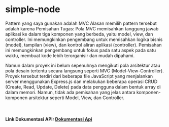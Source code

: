 # simple-node

Pattern yang saya gunakan adalah MVC
Alasan memilih pattern tersebut adalah karena Pemisahan Tugas: Pola MVC memisahkan tanggung jawab aplikasi ke dalam tiga komponen yang berbeda, yaitu model, view, dan controller. Ini memungkinkan pengembang untuk   memisahkan logika bisnis (model), tampilan (view), dan kontrol aliran aplikasi (controller). Pemisahan ini memungkinkan pengembang untuk fokus pada satu aspek pada satu waktu, membuat kode lebih terorganisir dan mudah dipahami.

Namun dalam proyek ini belum sepenuhnya mengikuti pola arsitektur atau pola desain tertentu secara langsung seperti MVC (Model-View-Controller).
Proyek tersebut terdiri dari beberapa file JavaScript yang menjalankan server menggunakan Express.js dan melakukan beberapa operasi CRUD (Create, Read, Update, Delete) pada data pengguna dalam bentuk array di dalam memori. Namun, tidak ada pemisahan yang jelas antara komponen-komponen arsitektur seperti Model, View, dan Controller.

<br>



<h4> Link Dokumentasi API: <a href="https://documenter.getpostman.com/view/27721669/2s93sXdEr9">Dokumentasi Api</a></h4>
